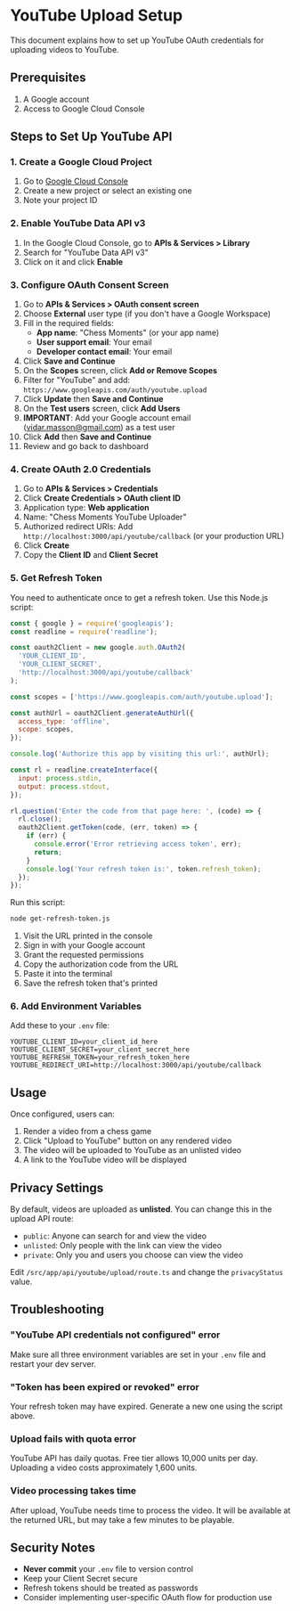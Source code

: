 # YouTube Upload Setup

This document explains how to set up YouTube OAuth credentials for uploading videos to YouTube.

## Prerequisites

1. A Google account
2. Access to Google Cloud Console

## Steps to Set Up YouTube API

### 1. Create a Google Cloud Project

1. Go to [Google Cloud Console](https://console.cloud.google.com/)
2. Create a new project or select an existing one
3. Note your project ID

### 2. Enable YouTube Data API v3

1. In the Google Cloud Console, go to **APIs & Services > Library**
2. Search for "YouTube Data API v3"
3. Click on it and click **Enable**

### 3. Configure OAuth Consent Screen

1. Go to **APIs & Services > OAuth consent screen**
2. Choose **External** user type (if you don't have a Google Workspace)
3. Fill in the required fields:
   - **App name**: "Chess Moments" (or your app name)
   - **User support email**: Your email
   - **Developer contact email**: Your email
4. Click **Save and Continue**
5. On the **Scopes** screen, click **Add or Remove Scopes**
6. Filter for "YouTube" and add: `https://www.googleapis.com/auth/youtube.upload`
7. Click **Update** then **Save and Continue**
8. On the **Test users** screen, click **Add Users**
9. **IMPORTANT**: Add your Google account email (vidar.masson@gmail.com) as a test user
10. Click **Add** then **Save and Continue**
11. Review and go back to dashboard

### 4. Create OAuth 2.0 Credentials

1. Go to **APIs & Services > Credentials**
2. Click **Create Credentials > OAuth client ID**
3. Application type: **Web application**
4. Name: "Chess Moments YouTube Uploader"
5. Authorized redirect URIs: Add `http://localhost:3000/api/youtube/callback` (or your production URL)
6. Click **Create**
7. Copy the **Client ID** and **Client Secret**

### 5. Get Refresh Token

You need to authenticate once to get a refresh token. Use this Node.js script:

```javascript
const { google } = require('googleapis');
const readline = require('readline');

const oauth2Client = new google.auth.OAuth2(
  'YOUR_CLIENT_ID',
  'YOUR_CLIENT_SECRET',
  'http://localhost:3000/api/youtube/callback'
);

const scopes = ['https://www.googleapis.com/auth/youtube.upload'];

const authUrl = oauth2Client.generateAuthUrl({
  access_type: 'offline',
  scope: scopes,
});

console.log('Authorize this app by visiting this url:', authUrl);

const rl = readline.createInterface({
  input: process.stdin,
  output: process.stdout,
});

rl.question('Enter the code from that page here: ', (code) => {
  rl.close();
  oauth2Client.getToken(code, (err, token) => {
    if (err) {
      console.error('Error retrieving access token', err);
      return;
    }
    console.log('Your refresh token is:', token.refresh_token);
  });
});
```

Run this script:
```bash
node get-refresh-token.js
```

1. Visit the URL printed in the console
2. Sign in with your Google account
3. Grant the requested permissions
4. Copy the authorization code from the URL
5. Paste it into the terminal
6. Save the refresh token that's printed

### 6. Add Environment Variables

Add these to your `.env` file:

```env
YOUTUBE_CLIENT_ID=your_client_id_here
YOUTUBE_CLIENT_SECRET=your_client_secret_here
YOUTUBE_REFRESH_TOKEN=your_refresh_token_here
YOUTUBE_REDIRECT_URI=http://localhost:3000/api/youtube/callback
```

## Usage

Once configured, users can:

1. Render a video from a chess game
2. Click "Upload to YouTube" button on any rendered video
3. The video will be uploaded to YouTube as an unlisted video
4. A link to the YouTube video will be displayed

## Privacy Settings

By default, videos are uploaded as **unlisted**. You can change this in the upload API route:

- `public`: Anyone can search for and view the video
- `unlisted`: Only people with the link can view the video
- `private`: Only you and users you choose can view the video

Edit `/src/app/api/youtube/upload/route.ts` and change the `privacyStatus` value.

## Troubleshooting

### "YouTube API credentials not configured" error

Make sure all three environment variables are set in your `.env` file and restart your dev server.

### "Token has been expired or revoked" error

Your refresh token may have expired. Generate a new one using the script above.

### Upload fails with quota error

YouTube API has daily quotas. Free tier allows 10,000 units per day. Uploading a video costs approximately 1,600 units.

### Video processing takes time

After upload, YouTube needs time to process the video. It will be available at the returned URL, but may take a few minutes to be playable.

## Security Notes

- **Never commit** your `.env` file to version control
- Keep your Client Secret secure
- Refresh tokens should be treated as passwords
- Consider implementing user-specific OAuth flow for production use
